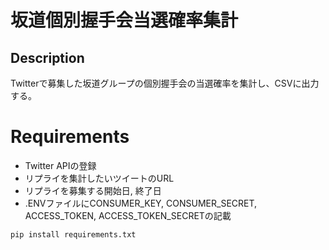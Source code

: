 坂道個別握手会当選確率集計
===
## Description
Twitterで募集した坂道グループの個別握手会の当選確率を集計し、CSVに出力する。
# Requirements
- Twitter APIの登録
- リプライを集計したいツイートのURL
- リプライを募集する開始日, 終了日
- .ENVファイルにCONSUMER_KEY, CONSUMER_SECRET, ACCESS_TOKEN, ACCESS_TOKEN_SECRETの記載
```
pip install requirements.txt
```